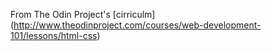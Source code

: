 From The Odin Project's [cirriculm] (http://www.theodinproject.com/courses/web-development-101/lessons/html-css)

